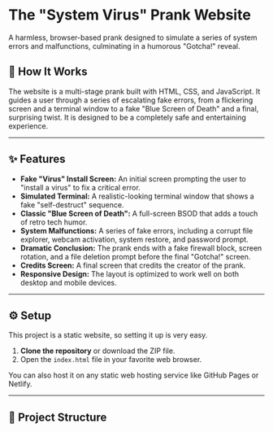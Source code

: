 # The "System Virus" Prank Website

A harmless, browser-based prank designed to simulate a series of system errors and malfunctions, culminating in a humorous "Gotcha!" reveal.

## 🚀 How It Works

The website is a multi-stage prank built with HTML, CSS, and JavaScript. It guides a user through a series of escalating fake errors, from a flickering screen and a terminal window to a fake "Blue Screen of Death" and a final, surprising twist. It is designed to be a completely safe and entertaining experience.

---

## ✨ Features

- **Fake "Virus" Install Screen:** An initial screen prompting the user to "install a virus" to fix a critical error.
- **Simulated Terminal:** A realistic-looking terminal window that shows a fake "self-destruct" sequence.
- **Classic "Blue Screen of Death":** A full-screen BSOD that adds a touch of retro tech humor.
- **System Malfunctions:** A series of fake errors, including a corrupt file explorer, webcam activation, system restore, and password prompt.
- **Dramatic Conclusion:** The prank ends with a fake firewall block, screen rotation, and a file deletion prompt before the final "Gotcha!" screen.
- **Credits Screen:** A final screen that credits the creator of the prank.
- **Responsive Design:** The layout is optimized to work well on both desktop and mobile devices.

---

## ⚙️ Setup

This project is a static website, so setting it up is very easy.

1.  **Clone the repository** or download the ZIP file.
2.  Open the `index.html` file in your favorite web browser.

You can also host it on any static web hosting service like GitHub Pages or Netlify.

---

## 📂 Project Structure
